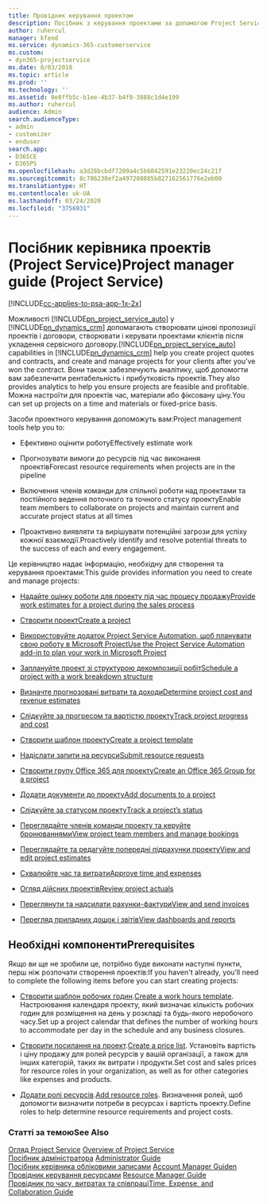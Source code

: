 ```yaml
---
title: Провідник керування проектом
description: Посібник з керування проектами за допомогою Project Service
author: ruhercul
manager: kfend
ms.service: dynamics-365-customerservice
ms.custom:
- dyn365-projectservice
ms.date: 8/03/2018
ms.topic: article
ms.prod: ''
ms.technology: ''
ms.assetid: 0e8ffb5c-b1ee-4b37-b4f0-3888c1d4e199
ms.author: ruhercul
audience: Admin
search.audienceType:
- admin
- customizer
- enduser
search.app:
- D365CE
- D365PS
ms.openlocfilehash: a3d28bcbdf7209a4c5b6042591e23220ec24c21f
ms.sourcegitcommit: 8c786230ef2a497280885b827162561776e2eb00
ms.translationtype: HT
ms.contentlocale: uk-UA
ms.lasthandoff: 03/24/2020
ms.locfileid: "3756931"
---
```

# <a name="project-manager-guide-project-service"></a><span data-ttu-id="1e3fa-103">Посібник керівника проектів (Project Service)</span><span class="sxs-lookup"><span data-stu-id="1e3fa-103">Project manager guide (Project Service)</span></span>

[!INCLUDE[cc-applies-to-psa-app-1x-2x](../includes/cc-applies-to-psa-app-1x-2x.md)]

<span data-ttu-id="1e3fa-104">Можливості [!INCLUDE[pn_project_service_auto](../includes/pn-project-service-auto.md)] у [!INCLUDE[pn_dynamics_crm](../includes/pn-dynamics-crm.md)] допомагають створювати цінові пропозиції проектів і договори, створювати і керувати проектами клієнтів після укладення сервісного договору.</span><span class="sxs-lookup"><span data-stu-id="1e3fa-104">[!INCLUDE[pn_project_service_auto](../includes/pn-project-service-auto.md)] capabilities in [!INCLUDE[pn_dynamics_crm](../includes/pn-dynamics-crm.md)] help you create project quotes and contracts, and create and manage projects for your clients after you’ve won the contract.</span></span> <span data-ttu-id="1e3fa-105">Вони також забезпечують аналітику, щоб допомогти вам забезпечити рентабельність і прибутковість проектів.</span><span class="sxs-lookup"><span data-stu-id="1e3fa-105">They also provides analytics to help you ensure projects are feasible and profitable.</span></span> <span data-ttu-id="1e3fa-106">Можна настроїти для проектів час, матеріали або фіксовану ціну.</span><span class="sxs-lookup"><span data-stu-id="1e3fa-106">You can set up projects on a time and materials or fixed-price basis.</span></span>  
  
 <span data-ttu-id="1e3fa-107">Засоби проектного керування допоможуть вам:</span><span class="sxs-lookup"><span data-stu-id="1e3fa-107">Project management tools help you to:</span></span>  
  
-   <span data-ttu-id="1e3fa-108">Ефективно оцінити роботу</span><span class="sxs-lookup"><span data-stu-id="1e3fa-108">Effectively estimate work</span></span>  
  
-   <span data-ttu-id="1e3fa-109">Прогнозувати вимоги до ресурсів під час виконання проектів</span><span class="sxs-lookup"><span data-stu-id="1e3fa-109">Forecast resource requirements when projects are in the pipeline</span></span>  
  
-   <span data-ttu-id="1e3fa-110">Включення членів команди для спільної роботи над проектами та постійного ведення поточного та точного статусу проекту</span><span class="sxs-lookup"><span data-stu-id="1e3fa-110">Enable team members to collaborate on projects and maintain current and accurate project status at all times</span></span>  
  
-   <span data-ttu-id="1e3fa-111">Проактивно виявляти та вирішувати потенційні загрози для успіху кожної взаємодії.</span><span class="sxs-lookup"><span data-stu-id="1e3fa-111">Proactively identify and resolve potential threats to the success of each and every engagement.</span></span>  
  
<span data-ttu-id="1e3fa-112">Це керівництво надає інформацію, необхідну для створення та керування проектами:</span><span class="sxs-lookup"><span data-stu-id="1e3fa-112">This guide provides information you need to create and manage projects:</span></span>  
  
-   [<span data-ttu-id="1e3fa-113">Надайте оцінку роботи для проекту під час процесу продажу</span><span class="sxs-lookup"><span data-stu-id="1e3fa-113">Provide work estimates for a project during the sales process</span></span>](../project-service/provide-estimates-project-during-sales-process.md)  
  
-   [<span data-ttu-id="1e3fa-114">Створити проект</span><span class="sxs-lookup"><span data-stu-id="1e3fa-114">Create a project</span></span>](../project-service/create-project.md)  
  
-   [<span data-ttu-id="1e3fa-115">Використовуйте додаток Project Service Automation, щоб планувати свою роботу в Microsoft Project</span><span class="sxs-lookup"><span data-stu-id="1e3fa-115">Use the Project Service Automation add-in to plan your work in Microsoft Project</span></span>](../project-service/add-plan-work-microsoft-project.md)  
  
-   [<span data-ttu-id="1e3fa-116">Заплануйте проект зі структурою декомпозиції робіт</span><span class="sxs-lookup"><span data-stu-id="1e3fa-116">Schedule a project with a work breakdown structure</span></span>](../project-service/schedule-project-work-breakdown-structure.md)  
  
-   [<span data-ttu-id="1e3fa-117">Визначте прогнозовані витрати та доходи</span><span class="sxs-lookup"><span data-stu-id="1e3fa-117">Determine project cost and revenue estimates</span></span>](../project-service/determine-project-cost-revenue-estimates.md)  
  
-   [<span data-ttu-id="1e3fa-118">Слідкуйте за прогресом та вартістю проекту</span><span class="sxs-lookup"><span data-stu-id="1e3fa-118">Track project progress and cost</span></span>](../project-service/track-project-progress-cost.md)  
  
-   [<span data-ttu-id="1e3fa-119">Створити шаблон проекту</span><span class="sxs-lookup"><span data-stu-id="1e3fa-119">Create a project template</span></span>](../project-service/create-project-template.md)  
  
-   [<span data-ttu-id="1e3fa-120">Надіслати запити на ресурси</span><span class="sxs-lookup"><span data-stu-id="1e3fa-120">Submit resource requests</span></span>](../project-service/submit-resource-requests.md)  
  
-   [<span data-ttu-id="1e3fa-121">Створити групу Office 365 для проекту</span><span class="sxs-lookup"><span data-stu-id="1e3fa-121">Create an Office 365 Group for a project</span></span>](../project-service/create-office-365-group-project.md)  
  
-   [<span data-ttu-id="1e3fa-122">Додати документи до проекту</span><span class="sxs-lookup"><span data-stu-id="1e3fa-122">Add documents to a project</span></span>](../project-service/add-documents-project.md)  
  
-   [<span data-ttu-id="1e3fa-123">Слідкуйте за статусом проекту</span><span class="sxs-lookup"><span data-stu-id="1e3fa-123">Track a project’s status</span></span>](../project-service/track-project-status.md)  
  
-   [<span data-ttu-id="1e3fa-124">Переглядайте членів команди проекту та керуйте бронюваннями</span><span class="sxs-lookup"><span data-stu-id="1e3fa-124">View project team members and manage bookings</span></span>](../project-service/view-project-team-members-manage-bookings.md)  
  
-   [<span data-ttu-id="1e3fa-125">Переглядайте та редагуйте попередні підрахунки проекту</span><span class="sxs-lookup"><span data-stu-id="1e3fa-125">View and edit project estimates</span></span>](../project-service/view-edit-project-estimates.md)  
  
-   [<span data-ttu-id="1e3fa-126">Схвалюйте час та витрати</span><span class="sxs-lookup"><span data-stu-id="1e3fa-126">Approve time and expenses</span></span>](../project-service/approve-time-expenses.md)  
  
-   [<span data-ttu-id="1e3fa-127">Огляд дійсних проектів</span><span class="sxs-lookup"><span data-stu-id="1e3fa-127">Review project actuals</span></span>](../project-service/review-project-actuals.md)  
  
-   [<span data-ttu-id="1e3fa-128">Переглянути та надсилати рахунки-фактури</span><span class="sxs-lookup"><span data-stu-id="1e3fa-128">View and send invoices</span></span>](../project-service/view-send-invoices.md)  
  
-   [<span data-ttu-id="1e3fa-129">Перегляд приладних дощок і звітів</span><span class="sxs-lookup"><span data-stu-id="1e3fa-129">View dashboards and reports</span></span>](../project-service/view-dashboards-reports.md)  
  
## <a name="prerequisites"></a><span data-ttu-id="1e3fa-130">Необхідні компоненти</span><span class="sxs-lookup"><span data-stu-id="1e3fa-130">Prerequisites</span></span>  
 <span data-ttu-id="1e3fa-131">Якщо ви ще не зробили це, потрібно буде виконати наступні пункти, перш ніж розпочати створення проектів:</span><span class="sxs-lookup"><span data-stu-id="1e3fa-131">If you haven't already, you’ll need to complete the following items before you can start creating projects:</span></span>  
  
-   <span data-ttu-id="1e3fa-132">[Створити шаблон робочих годин](../project-service/create-work-hours-template.md).</span><span class="sxs-lookup"><span data-stu-id="1e3fa-132">[Create a work hours template](../project-service/create-work-hours-template.md).</span></span> <span data-ttu-id="1e3fa-133">Настроювання календаря проекту, який визначає кількість робочих годин для розміщення на день у розкладі та будь-якого неробочого часу.</span><span class="sxs-lookup"><span data-stu-id="1e3fa-133">Set up a project calendar that defines the number of working hours to accommodate per day in the schedule and any business closures.</span></span>  
  
-   <span data-ttu-id="1e3fa-134">[Створити посилання на проект](../project-service/create-price-list.md).</span><span class="sxs-lookup"><span data-stu-id="1e3fa-134">[Create a price list](../project-service/create-price-list.md).</span></span> <span data-ttu-id="1e3fa-135">Установіть вартість і ціну продажу для ролей ресурсів у вашій організації, а також для інших категорій, таких як витрати і продукти.</span><span class="sxs-lookup"><span data-stu-id="1e3fa-135">Set cost and sales prices for resource roles in your organization, as well as for other categories like expenses and products.</span></span>  
  
-   <span data-ttu-id="1e3fa-136">[Додати ролі ресурсів](../project-service/add-resource-roles.md).</span><span class="sxs-lookup"><span data-stu-id="1e3fa-136">[Add resource roles](../project-service/add-resource-roles.md).</span></span> <span data-ttu-id="1e3fa-137">Визначення ролей, щоб допомогти визначити потреби в ресурсах і вартість проекту.</span><span class="sxs-lookup"><span data-stu-id="1e3fa-137">Define roles to help determine resource requirements and project costs.</span></span>  
  
### <a name="see-also"></a><span data-ttu-id="1e3fa-138">Статті за темою</span><span class="sxs-lookup"><span data-stu-id="1e3fa-138">See Also</span></span>  
 <span data-ttu-id="1e3fa-139">[Огляд Project Service](../project-service/overview.md) </span><span class="sxs-lookup"><span data-stu-id="1e3fa-139">[Overview of Project Service](../project-service/overview.md) </span></span>  
 <span data-ttu-id="1e3fa-140">[Посібник адміністратора](../project-service/admin-guide.md) </span><span class="sxs-lookup"><span data-stu-id="1e3fa-140">[Administrator Guide](../project-service/admin-guide.md) </span></span>  
 <span data-ttu-id="1e3fa-141">[Посібник керівника обліковими записами](../project-service/account-manager-guide.md) </span><span class="sxs-lookup"><span data-stu-id="1e3fa-141">[Account Manager Guiden](../project-service/account-manager-guide.md) </span></span>  
 <span data-ttu-id="1e3fa-142">[Провідник керування ресурсами](../project-service/resource-manager-guide.md) </span><span class="sxs-lookup"><span data-stu-id="1e3fa-142">[Resource Manager Guide](../project-service/resource-manager-guide.md) </span></span>  
 [<span data-ttu-id="1e3fa-143">Провідник по часу, витратах та співпраці</span><span class="sxs-lookup"><span data-stu-id="1e3fa-143">Time, Expense, and Collaboration Guide</span></span>](../project-service/time-expense-collaboration-guide.md)

